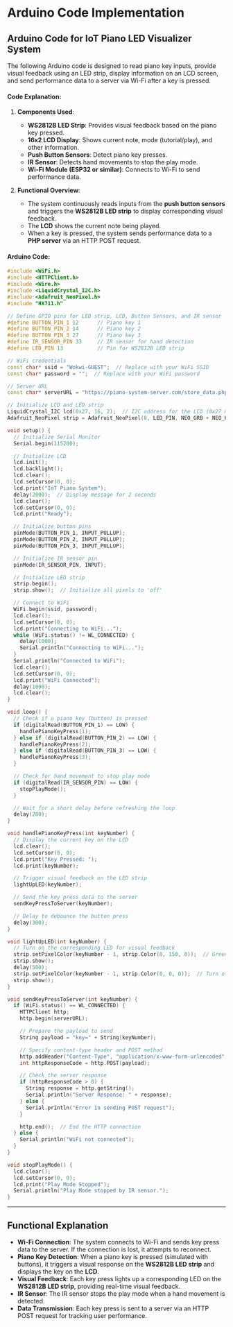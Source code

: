 # Arduino Code Implementation

## Arduino Code for IoT Piano LED Visualizer System

The following Arduino code is designed to read piano key inputs, provide visual feedback using an LED strip, display information on an LCD screen, and send performance data to a server via Wi-Fi after a key is pressed.

#### **Code Explanation**:
1. **Components Used**:
   - **WS2812B LED Strip**: Provides visual feedback based on the piano key pressed.
   - **16x2 LCD Display**: Shows current note, mode (tutorial/play), and other information.
   - **Push Button Sensors**: Detect piano key presses.
   - **IR Sensor**: Detects hand movements to stop the play mode.
   - **Wi-Fi Module (ESP32 or similar)**: Connects to Wi-Fi to send performance data.

2. **Functional Overview**:
   - The system continuously reads inputs from the **push button sensors** and triggers the **WS2812B LED strip** to display corresponding visual feedback.
   - The **LCD** shows the current note being played.
   - When a key is pressed, the system sends performance data to a **PHP server** via an HTTP POST request.

#### **Arduino Code**:

```cpp
#include <WiFi.h>
#include <HTTPClient.h>
#include <Wire.h>
#include <LiquidCrystal_I2C.h>
#include <Adafruit_NeoPixel.h>
#include "HX711.h"

// Define GPIO pins for LED strip, LCD, Button Sensors, and IR sensor
#define BUTTON_PIN_1 12      // Piano key 1
#define BUTTON_PIN_2 14      // Piano key 2
#define BUTTON_PIN_3 27      // Piano key 3
#define IR_SENSOR_PIN 33     // IR sensor for hand detection
#define LED_PIN 13           // Pin for WS2812B LED strip

// WiFi credentials
const char* ssid = "Wokwi-GUEST";  // Replace with your WiFi SSID
const char* password = "";  // Replace with your WiFi password

// Server URL
const char* serverURL = "https://piano-system-server.com/store_data.php"; 

// Initialize LCD and LED strip
LiquidCrystal_I2C lcd(0x27, 16, 2);  // I2C address for the LCD (0x27 may vary)
Adafruit_NeoPixel strip = Adafruit_NeoPixel(8, LED_PIN, NEO_GRB + NEO_KHZ800);  // LED strip with 8 LEDs

void setup() {
  // Initialize Serial Monitor
  Serial.begin(115200);

  // Initialize LCD
  lcd.init();
  lcd.backlight();
  lcd.clear();
  lcd.setCursor(0, 0);
  lcd.print("IoT Piano System");
  delay(2000);  // Display message for 2 seconds
  lcd.clear();
  lcd.setCursor(0, 0);
  lcd.print("Ready");

  // Initialize button pins
  pinMode(BUTTON_PIN_1, INPUT_PULLUP);
  pinMode(BUTTON_PIN_2, INPUT_PULLUP);
  pinMode(BUTTON_PIN_3, INPUT_PULLUP);

  // Initialize IR sensor pin
  pinMode(IR_SENSOR_PIN, INPUT);

  // Initialize LED strip
  strip.begin();
  strip.show();  // Initialize all pixels to 'off'

  // Connect to WiFi
  WiFi.begin(ssid, password);
  lcd.clear();
  lcd.setCursor(0, 0);
  lcd.print("Connecting to WiFi...");
  while (WiFi.status() != WL_CONNECTED) {
    delay(1000);
    Serial.println("Connecting to WiFi...");
  }
  Serial.println("Connected to WiFi");
  lcd.clear();
  lcd.setCursor(0, 0);
  lcd.print("WiFi Connected");
  delay(1000);
  lcd.clear();
}

void loop() {
  // Check if a piano key (button) is pressed
  if (digitalRead(BUTTON_PIN_1) == LOW) {
    handlePianoKeyPress(1);
  } else if (digitalRead(BUTTON_PIN_2) == LOW) {
    handlePianoKeyPress(2);
  } else if (digitalRead(BUTTON_PIN_3) == LOW) {
    handlePianoKeyPress(3);
  }

  // Check for hand movement to stop play mode
  if (digitalRead(IR_SENSOR_PIN) == LOW) {
    stopPlayMode();
  }

  // Wait for a short delay before refreshing the loop
  delay(200);
}

void handlePianoKeyPress(int keyNumber) {
  // Display the current key on the LCD
  lcd.clear();
  lcd.setCursor(0, 0);
  lcd.print("Key Pressed: ");
  lcd.print(keyNumber);

  // Trigger visual feedback on the LED strip
  lightUpLED(keyNumber);

  // Send the key press data to the server
  sendKeyPressToServer(keyNumber);

  // Delay to debounce the button press
  delay(300);
}

void lightUpLED(int keyNumber) {
  // Turn on the corresponding LED for visual feedback
  strip.setPixelColor(keyNumber - 1, strip.Color(0, 150, 0));  // Green light for key press
  strip.show();
  delay(500);
  strip.setPixelColor(keyNumber - 1, strip.Color(0, 0, 0));  // Turn off the LED
  strip.show();
}

void sendKeyPressToServer(int keyNumber) {
  if (WiFi.status() == WL_CONNECTED) {
    HTTPClient http;
    http.begin(serverURL);

    // Prepare the payload to send
    String payload = "key=" + String(keyNumber);

    // Specify content-type header and POST method
    http.addHeader("Content-Type", "application/x-www-form-urlencoded");
    int httpResponseCode = http.POST(payload);

    // Check the server response
    if (httpResponseCode > 0) {
      String response = http.getString();
      Serial.println("Server Response: " + response);
    } else {
      Serial.println("Error in sending POST request");
    }

    http.end();  // End the HTTP connection
  } else {
    Serial.println("WiFi not connected");
  }
}

void stopPlayMode() {
  lcd.clear();
  lcd.setCursor(0, 0);
  lcd.print("Play Mode Stopped");
  Serial.println("Play Mode stopped by IR sensor.");
}
```

---

## Functional Explanation

- **Wi-Fi Connection**: The system connects to Wi-Fi and sends key press data to the server. If the connection is lost, it attempts to reconnect.
- **Piano Key Detection**: When a piano key is pressed (simulated with buttons), it triggers a visual response on the **WS2812B LED strip** and displays the key on the **LCD**.
- **Visual Feedback**: Each key press lights up a corresponding LED on the **WS2812B LED strip**, providing real-time visual feedback.
- **IR Sensor**: The IR sensor stops the play mode when a hand movement is detected.
- **Data Transmission**: Each key press is sent to a server via an HTTP POST request for tracking user performance.